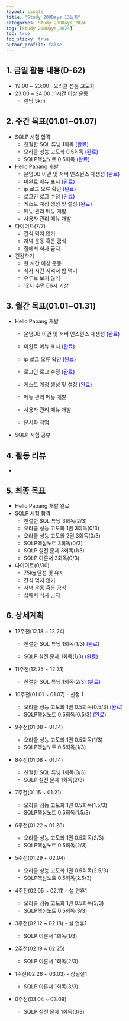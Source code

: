 ```yaml
---
layout: single
title: "Study 200Days 13일차"
categories: Study 200Days_2024
tag: [Study 200Days_2024]
toc: true
toc_sticky: true
author_profile: false
---
```


## 1. 금일 활동 내용(D-62)

* 19:00 ~ 23:00 : 오라클 성능 고도화
* 23:00 ~ 24:00 : 1시간 이상 운동
  * 런닝 5km



##  2. 주간 목표(01.01~01.07)

* SQLP 시험 합격
  * 친절한 SQL 튜닝 1회독 <span style = "color:blue">(완료)</span>
  * 오라클 성능 고도화 0.5회독 <span style = "color:blue">(완료)</span>
  * SQLP핵심노트 0.5회독 <span style = "color:blue">(완료)</span>
* Hello Papang 개발
  * 운영DB 이관 및 서버 인스턴스 재생성 <span style = "color:blue">(완료)</span>
  * 미완료 메뉴 표시 <span style = "color:blue">(완료)</span>
  * ip 로그 오류 확인 <span style = "color:blue">(완료)</span>
  * 로그인 로그 수정 <span style = "color:blue">(완료)</span>
  * 게스트 계정 생성 및 설정 <span style = "color:blue">(완료)</span>
  * 메뉴 관리 메뉴 개발
  * 사용자 관리 메뉴 개발
* 다이어트(7/7)
  * 간식 먹지 않기
  * 저녁 운동 혹은 금식
  * 집에서 식사 금지
* 건강하기
  * 한 시간 이상 운동
  * 식사 시간 지켜서 밥 먹기
  * 유투브 보지 않기
  * 12시 수면 06시 기상



## 3. 월간 목표(01.01~01.31)

* Hello Papang 개발
  * 운영DB 이관 및 서버 인스턴스 재생성 <span style = "color:blue">(완료)</span>

  * 미완료 메뉴 표시 <span style = "color:blue">(완료)</span>
  
  * ip 로그 오류 확인 <span style = "color:blue">(완료)</span>
  * 로그인 로그 수정 <span style = "color:blue">(완료)</span>
  * 게스트 계정 생성 및 설정 <span style = "color:blue">(완료)</span>
  * 메뉴 관리 메뉴 개발
  * 사용자 관리 메뉴 개발
  * 문서화 작업
  
* SQLP 시험 공부



## 4. 활동 리뷰

* 



## 5. 최종 목표

* Hello Papang 개발 완료
* SQLP 시험 합격
  * 친절한 SQL 튜닝 3회독(2/3)
  * 오라클 성능 고도화 1권 3회독(0/3)
  * 오라클 성능 고도화 2권 3회독(0/3)
  * SQLP핵심노트 3회독(0/3)
  * SQLP 실전 문제 3회독(1/3)
  * SQLP 이론서 3회독(0/3)
* 다이어트(0/30)
  * 75kg 달성 및 유지
  * 간식 먹지 않기
  * 저녁 운동 혹은 금식
  * 집에서 식사 금지



## 6. 상세계획

* 12주전(12.18 ~ 12.24)
  * 친절한 SQL 튜닝 1회독(1/3) <span style = "color:blue">(완료)</span>

  * SQLP 실전 문제 1회독(1/3) <span style = "color:blue">(완료)</span>
* 11주전(12.25 ~ 12.31)
  * 친절한 SQL 튜닝 1회독(2/3) <span style = "color:blue">(완료)</span>
* 10주전(01.01 ~ 01.07) - 신정 1
  * 오라클 성능 고도화 1권 0.5회독(0.5/3) <span style = "color:blue">(완료)</span>
  * SQLP핵심노트 0.5회독(0.5/3) <span style = "color:blue">(완료)</span>
* 9주전(01.08 ~ 01.14)
  * 오라클 성능 고도화 1권 0.5회독(1/3)
  * SQLP핵심노트 0.5회독(1/3)



* 8주전(01.08 ~ 01.14)

  * 친절한 SQL 튜닝 1회독(3/3)
  * SQLP 실전 문제 1회독(2/3)

* 7주전(01.15 ~ 01.21)

  * 오라클 성능 고도화 1권 0.5회독(1.5/3)
  * SQLP핵심노트 0.5회독(1.5/3)

* 6주전(01.22 ~ 01.28)

  * 오라클 성능 고도화 1권 0.5회독(2/3)
  * SQLP핵심노트 0.5회독(2/3)

* 5주전(01.29 ~ 02.04)

  * 오라클 성능 고도화 1권 0.5회독(2.5/3)
  * SQLP핵심노트 0.5회독(2.5/3)

* 4주전(02.05 ~ 02.11) - 설 연휴1

  * 오라클 성능 고도화 1권 0.5회독(3/3)
  * SQLP핵심노트 0.5회독(3/3)

* 3주전(02.12 ~ 02.18) - 설 연휴1

  * SQLP 이론서 1회독(1/3)

* 2주전(02.19 ~ 02.25)

  * SQLP 이론서 1회독(2/3)

* 1주전(02.26 ~ 03.03) - 삼일절1

  * SQLP 이론서 1회독(3/3)

* 0주전(03.04 ~ 03.09)

  * SQLP 실전 문제 1회독(3/3)

  

